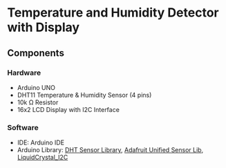 # Temperature and Humidity Detector with Display

## Components

### Hardware

* Arduino UNO
* DHT11 Temperature & Humidity Sensor (4 pins)
* 10k Ω Resistor
* 16x2 LCD Display with I2C Interface

### Software

* IDE: Arduino IDE
* Arduino Library: [DHT Sensor Library](https://github.com/adafruit/DHT-sensor-library), [Adafruit Unified Sensor Lib](https://github.com/adafruit/Adafruit_Sensor), [LiquidCrystal_I2C](https://github.com/johnrickman/LiquidCrystal_I2C)
